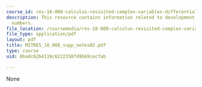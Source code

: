 ```yaml
---
course_id: res-18-008-calculus-revisited-complex-variables-differential-equations-and-linear-algebra-fall-2011
description: This resource contains information related to development of the complex
  numbers.
file_location: /coursemedia/res-18-008-calculus-revisited-complex-variables-differential-equations-and-linear-algebra-fall-2011/0badc62b4119c6222358f49b69cecfab_MITRES_18_008_supp_notes02.pdf
file_type: application/pdf
layout: pdf
title: MITRES_18_008_supp_notes02.pdf
type: course
uid: 0badc62b4119c6222358f49b69cecfab

---
```

None